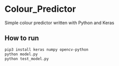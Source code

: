 # Colour_Predictor
Simple colour predictor written with Python and Keras


## How to run
```bash
pip3 install keras numpy opencv-python
python model.py
python test_model.py
```
